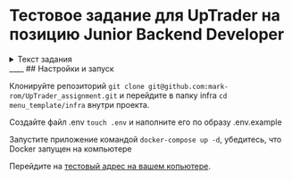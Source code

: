 # Тестовое задание для UpTrader на позицию Junior Backend Developer
<details>
    <summary>Текст задания</summary>

    Нужно сделать django app, который будет реализовывать древовидное меню, соблюдая следующие условия:
    1) Меню реализовано через template tag
    2) Все, что над выделенным пунктом - развернуто. Первый уровень вложенности под выделенными пунктом тоже развернут
    3) Хранится в БД
    4) Редактируется в админке Django
    5) Активный пункт меню определяется, исходя из URL текущей страницы
    6) Меню на одной странице может быть несколько, они определяются по названию
    7) При клике на меню происходит переход по заданному в нем URL. Он может быть задан как явным образом, так и через named URL
    8) На отрисовку каждого меню требуется ровно 1 запрос к БД

    Нужен django app, который позволяет вносить в БД меню (одно или несколько) через админку и нарисовать на любой нужной странице меню по названию

    ```
    {% draw_menu 'main_menu' %}
    ```

    При выполнении задания из библиотек следует использовать только Django и стандартную библиотеку Python
</details>
____
## Настройки и запуск

Клонируйте репозиторий `git clone git@github.com:mark-rom/UpTrader_assignment.git` и перейдите в папку infra `cd menu_template/infra` внутри проекта.

Создайте файл .env `touch .env` и наполните его по образу .env.example

Запустите приложение командой `docker-compose up -d`, убедитесь, что Docker запущен на компьютере

Перейдите на [тестовый адрес на вашем копьютере](0.0.0.0/tests/).